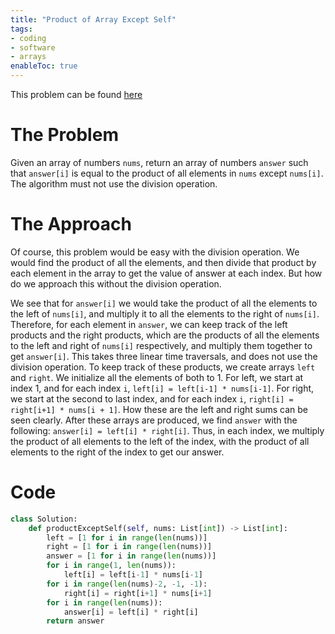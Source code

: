 ```yaml
---
title: "Product of Array Except Self"
tags:
- coding
- software
- arrays
enableToc: true
---
```

This problem can be found [here](https://leetcode.com/problems/product-of-array-except-self/submissions/)
# The Problem
Given an array of numbers `nums`, return an array of numbers `answer` such that `answer[i]` is equal to the product of all elements in `nums` except `nums[i]`. The algorithm must not use the division operation.

# The Approach
Of course, this problem would be easy with the division operation. We would find the product of all the elements, and then divide that product by each element in the array to get the value of answer at each index. But how do we approach this without the division operation.

We see that for `answer[i]` we would take the product of all the elements to the left of `nums[i]`, and multiply it to all the elements to the right of `nums[i]`. Therefore, for each element in `answer`, we can keep track of the left products and the right products, which are the products of all the elements to the left and right of `nums[i]` respectively, and multiply them together to get `answer[i]`. This takes three linear time traversals, and does not use the division operation. To keep track of these products, we create arrays `left` and `right`. We initialize all the elements of both to 1. For left, we start at index 1, and for each index `i`, `left[i] = left[i-1] * nums[i-1]`. For right, we start at the second to last index, and for each index `i`, `right[i] = right[i+1] * nums[i + 1]`. How these are the left and right sums can be seen clearly. After these arrays are produced, we find `answer` with the following: `answer[i] = left[i] * right[i]`. Thus, in each index, we multiply the product of all elements to the left of the index, with the product of all elements to the right of the index to get our answer.

# Code
```py
class Solution:
    def productExceptSelf(self, nums: List[int]) -> List[int]:
        left = [1 for i in range(len(nums))]
        right = [1 for i in range(len(nums))]
        answer = [1 for i in range(len(nums))]
        for i in range(1, len(nums)):
            left[i] = left[i-1] * nums[i-1]
        for i in range(len(nums)-2, -1, -1):
            right[i] = right[i+1] * nums[i+1]
        for i in range(len(nums)):
            answer[i] = left[i] * right[i]
        return answer
```